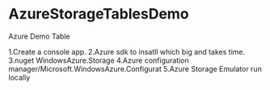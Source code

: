 # AzureStorageTablesDemo
Azure Demo Table

1.Create a console app.
2.Azure sdk to insatll which big and takes time.
3.nuget WindowsAzure.Storage
4.Azure configuration manager/Microsoft.WindowsAzure.Configurat
5.Azure Storage Emulator run locally
